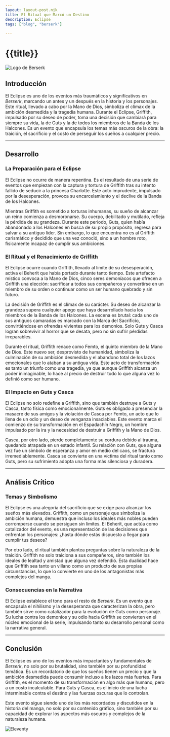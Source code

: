 ```yaml
---
layout: layout-post.njk
title: El Ritual que Marcó un Destino  
description: Eclipse 
tags: ["blog", "berserk"]

---
```


# {{title}}

![Logo de Berserk](/img/eclipse-berserk.jpeg)

## Introducción  


El Eclipse es uno de los eventos más traumáticos y significativos en *Berserk*, marcando un antes y un después en la historia y los personajes. Este ritual, llevado a cabo por la Mano de Dios, simboliza el clímax de la ambición desmedida y la tragedia humana. Durante el Eclipse, Griffith, impulsado por su deseo de poder, toma una decisión que cambiará para siempre su vida, la de Guts y la de todos los miembros de la Banda de los Halcones. Es un evento que encapsula los temas más oscuros de la obra: la traición, el sacrificio y el costo de perseguir los sueños a cualquier precio.

---

## Desarrollo  

### La Preparación para el Eclipse  
El Eclipse no ocurre de manera repentina. Es el resultado de una serie de eventos que empiezan con la captura y tortura de Griffith tras su intento fallido de seducir a la princesa Charlotte. Este acto imprudente, impulsado por la desesperación, provoca su encarcelamiento y el declive de la Banda de los Halcones.  

Mientras Griffith es sometido a torturas inhumanas, su sueño de alcanzar un reino comienza a desmoronarse. Su cuerpo, debilitado y mutilado, refleja la pérdida de su grandeza. Durante este periodo, Guts, quien había abandonado a los Halcones en busca de su propio propósito, regresa para salvar a su antiguo líder. Sin embargo, lo que encuentra no es al Griffith carismático y decidido que una vez conoció, sino a un hombre roto, físicamente incapaz de cumplir sus ambiciones.

### El Ritual y el Renacimiento de Griffith  
El Eclipse ocurre cuando Griffith, llevado al límite de su desesperación, activa el Beherit que había portado durante tanto tiempo. Este artefacto místico convoca a la Mano de Dios, cinco seres demoníacos que ofrecen a Griffith una elección: sacrificar a todos sus compañeros y convertirse en un miembro de su orden o continuar como un ser humano quebrado y sin futuro.

La decisión de Griffith es el clímax de su carácter. Su deseo de alcanzar la grandeza supera cualquier apego que haya desarrollado hacia los miembros de la Banda de los Halcones. La escena es brutal: cada uno de sus antiguos camaradas es marcado con la Marca del Sacrificio, convirtiéndose en ofrendas vivientes para los demonios. Solo Guts y Casca logran sobrevivir al horror que se desata, pero no sin sufrir pérdidas irreparables.

Durante el ritual, Griffith renace como Femto, el quinto miembro de la Mano de Dios. Este nuevo ser, desprovisto de humanidad, simboliza la culminación de su ambición desmedida y el abandono total de los lazos emocionales que lo ataban a su antigua vida. Este acto de transformación es tanto un triunfo como una tragedia, ya que aunque Griffith alcanza un poder inimaginable, lo hace al precio de destruir todo lo que alguna vez lo definió como ser humano.

### El Impacto en Guts y Casca  
El Eclipse no solo redefine a Griffith, sino que también destruye a Guts y Casca, tanto física como emocionalmente. Guts es obligado a presenciar la masacre de sus amigos y la violación de Casca por Femto, un acto que lo llena de un odio y un deseo de venganza insaciables. Este evento marca el comienzo de su transformación en el Espadachín Negro, un hombre impulsado por la ira y la necesidad de destruir a Griffith y la Mano de Dios.

Casca, por otro lado, pierde completamente su cordura debido al trauma, quedando atrapada en un estado infantil. Su relación con Guts, que alguna vez fue un símbolo de esperanza y amor en medio del caos, se fractura irremediablemente. Casca se convierte en una víctima del ritual tanto como Guts, pero su sufrimiento adopta una forma más silenciosa y duradera.

---

## Análisis Crítico  

### Temas y Simbolismo  
El Eclipse es una alegoría del sacrificio que se exige para alcanzar los sueños más elevados. Griffith, como un personaje que simboliza la ambición humana, demuestra que incluso los ideales más nobles pueden corromperse cuando se persiguen sin límites. El Beherit, que actúa como catalizador del evento, es una representación de las decisiones que enfrentan los personajes: ¿hasta dónde estás dispuesto a llegar para cumplir tus deseos?  

Por otro lado, el ritual también plantea preguntas sobre la naturaleza de la traición. Griffith no solo traiciona a sus compañeros, sino también los ideales de lealtad y amistad que alguna vez defendió. Esta dualidad hace que Griffith sea tanto un villano como un producto de sus propias circunstancias, lo que lo convierte en uno de los antagonistas más complejos del manga.

### Consecuencias en la Narrativa  
El Eclipse establece el tono para el resto de *Berserk*. Es un evento que encapsula el nihilismo y la desesperanza que caracterizan la obra, pero también sirve como catalizador para la evolución de Guts como personaje. Su lucha contra los demonios y su odio hacia Griffith se convierten en el núcleo emocional de la serie, impulsando tanto su desarrollo personal como la narrativa general.

---

## Conclusión  
El Eclipse es uno de los eventos más impactantes y fundamentales de *Berserk*, no solo por su brutalidad, sino también por su profundidad temática. Es un recordatorio de que los sueños tienen un precio y que la ambición desmedida puede consumir incluso a los lazos más fuertes. Para Griffith, es el momento de su transformación en algo más que humano, pero a un costo incalculable. Para Guts y Casca, es el inicio de una lucha interminable contra el destino y las fuerzas oscuras que lo controlan.

Este evento sigue siendo uno de los más recordados y discutidos en la historia del manga, no solo por su contenido gráfico, sino también por su capacidad de explorar los aspectos más oscuros y complejos de la naturaleza humana.  

![Eleventy](/img/eleventy.svg)
